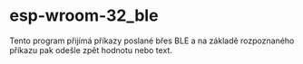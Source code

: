 # esp-wroom-32_ble
Tento program přijímá příkazy poslané břes BLE a na základě rozpoznaného příkazu pak odešle zpět hodnotu nebo text.
